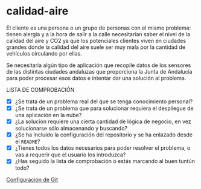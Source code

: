 # calidad-aire

El cliente es una persona o un grupo de personas con el mismo problema: tienen alergia y 
a la hora de salir a la calle necesitarían saber el nivel de la calidad del aire y CO2 
ya que los potenciales clientes viven en ciudades grandes donde la calidad del aire suele 
ser muy mala por la cantidad de vehículos circulando por ellas.

Se necesitaría algún tipo de aplicación que recopile datos de los sensores de las distintas 
ciudades andaluzas que proporciona la Junta de Andalucía para poder procesar esos datos e 
intentar dar una solución al problema.

LISTA DE COMPROBACIÓN
* [X] ¿Se trata de un problema real del que se tenga conocimiento personal?
* [X] ¿Se trata de un problema que para solucionar requiera el despliegue
   de una aplicación en la nube?
* [X] ¿La solución requiere una cierta cantidad de lógica de negocio, en vez
    solucionarse sólo almacenando y buscando?
* [X] ¿Se ha incluído la configuración del repositorio y se ha enlazado desde el
`README`?
* [X] ¿Tienes todos los datos necesarios para poder resolver el problema, o vas
a requerir que el usuario los introduzca?
* [X] ¿Has seguido la lista de comprobación o estás marcando al buen tuntún
todo?

[Configuración de Git](/doc/git_config.png)
